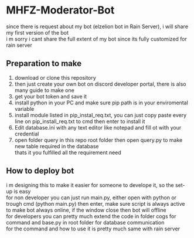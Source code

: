 # MHFZ-Moderator-Bot <br />

since there is request about my bot (elzelion bot in Rain Server), i will share my first version of the bot <br />
i m sorry i cant share the full extent of my bot since its fully customized for rain server <br />

## Preparation to make <br />

1. download or clone this repository <br/>
2. then just create your own bot on discord developer portal, there is also many guide to make one <br/>
3. get your bot token and save it <br />
4. install python in your PC and make sure pip path is in your enviromental variable <br />
5. install module listed in pip_instal_req.txt, you can just copy paste every line on pip_install_req.txt to cmd then enter to install it<br />
6. Edit database.ini with any text editor like notepad and fill ot with your credential<br />
7. open folder query in this repo root folder then open query.py to make new table required in the database<br />
   thats it you fulfilled all the requirement need<br />

## How to deploy bot <br />

i m designing this to make it easier for someone to develope it, so the set-up is easy <br />
for non developer you can just run main.py, either open with python or trough cmd (python main.py) then enter, make sure script is always active to make bot always online, if the window close then bot will offline <br />
for developers you can pretty much extend the code in folder cogs for command and base.py in root folder for database communication <br />
for the command and how to use it is pretty much same with rain server
